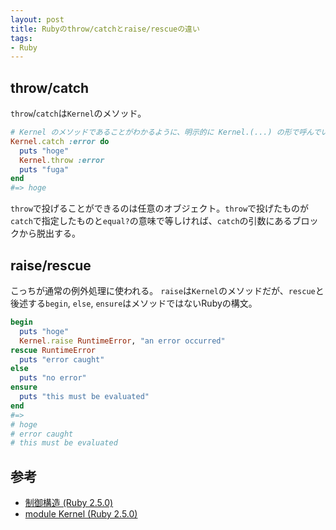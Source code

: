 ```yaml
---
layout: post
title: Rubyのthrow/catchとraise/rescueの違い
tags:
- Ruby
---
```



## throw/catch

`throw`/`catch`は`Kernel`のメソッド。

```ruby
# Kernel のメソッドであることがわかるように、明示的に Kernel.(...) の形で呼んでいる
Kernel.catch :error do
  puts "hoge"
  Kernel.throw :error
  puts "fuga"
end
#=> hoge
```

`throw`で投げることができるのは任意のオブジェクト。`throw`で投げたものが`catch`で指定したものと`equal?`の意味で等しければ、`catch`の引数にあるブロックから脱出する。


## raise/rescue
こっちが通常の例外処理に使われる。
`raise`は`Kernel`のメソッドだが、`rescue`と後述する`begin`, `else`, `ensure`はメソッドではないRubyの構文。

``` ruby
begin
  puts "hoge"
  Kernel.raise RuntimeError, "an error occurred"
rescue RuntimeError
  puts "error caught"
else
  puts "no error"
ensure
  puts "this must be evaluated"
end
#=>
# hoge
# error caught
# this must be evaluated
```

## 参考

+ [制御構造 (Ruby 2.5.0)](https://docs.ruby-lang.org/ja/2.5.0/doc/spec=2fcontrol.html)
+ [module Kernel (Ruby 2.5.0)](https://docs.ruby-lang.org/ja/2.5.0/class/Kernel.html)
